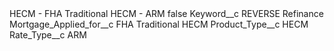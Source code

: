 <?xml version="1.0" encoding="UTF-8"?>
<CustomMetadata xmlns="http://soap.sforce.com/2006/04/metadata" xmlns:xsi="http://www.w3.org/2001/XMLSchema-instance" xmlns:xsd="http://www.w3.org/2001/XMLSchema">
    <label>HECM - FHA Traditional HECM - ARM</label>
    <protected>false</protected>
    <values>
        <field>Keyword__c</field>
        <value xsi:type="xsd:string">REVERSE Refinance</value>
    </values>
    <values>
        <field>Mortgage_Applied_for__c</field>
        <value xsi:type="xsd:string">FHA Traditional HECM</value>
    </values>
    <values>
        <field>Product_Type__c</field>
        <value xsi:type="xsd:string">HECM</value>
    </values>
    <values>
        <field>Rate_Type__c</field>
        <value xsi:type="xsd:string">ARM</value>
    </values>
</CustomMetadata>
